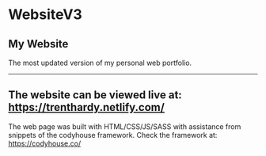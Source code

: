 # WebsiteV3
My Website
------------------------------

The most updated version of my personal web portfolio.

----------------------------------

The website can be viewed live at: https://trenthardy.netlify.com/
----------------------------------------------------------------


The web page was built with HTML/CSS/JS/SASS with assistance from snippets of the codyhouse framework.
Check the framework at: https://codyhouse.co/
